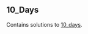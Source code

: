 
## 10_Days
Contains solutions to [10_days](https://www.hackerrank.com/domains/tutorials/10-days-of-statistics).

<br/>